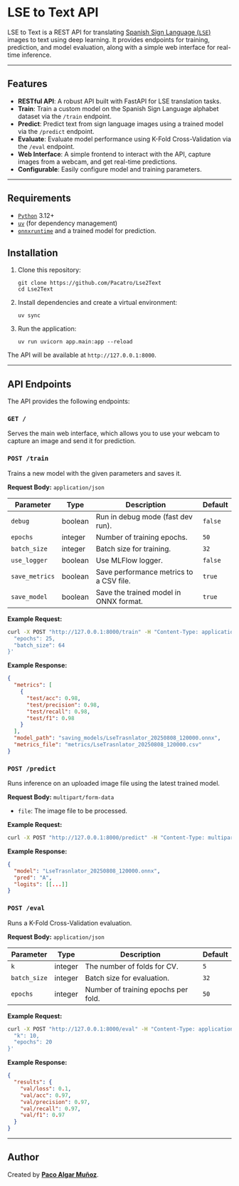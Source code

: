 # LSE to Text API

LSE to Text is a REST API for translating [Spanish Sign Language (`LSE`)](https://en.wikipedia.org/wiki/Spanish_Sign_Language) images to text using deep learning. It provides endpoints for training, prediction, and model evaluation, along with a simple web interface for real-time inference.

---

## Features

- **RESTful API**: A robust API built with FastAPI for LSE translation tasks.
- **Train**: Train a custom model on the Spanish Sign Language alphabet dataset via the `/train` endpoint.
- **Predict**: Predict text from sign language images using a trained model via the `/predict` endpoint.
- **Evaluate**: Evaluate model performance using K-Fold Cross-Validation via the `/eval` endpoint.
- **Web Interface**: A simple frontend to interact with the API, capture images from a webcam, and get real-time predictions.
- **Configurable**: Easily configure model and training parameters.

---

## Requirements

- [`Python`](https://www.python.org/) 3.12+
- [`uv`](https://docs.astral.sh/uv/) (for dependency management)
- [`onnxruntime`](https://onnxruntime.ai/) and a trained model for prediction.

## Installation

1. Clone this repository:

   ```terminal
   git clone https://github.com/Pacatro/Lse2Text
   cd Lse2Text
   ```

2. Install dependencies and create a virtual environment:

   ```terminal
   uv sync
   ```

3. Run the application:

   ```terminal
   uv run uvicorn app.main:app --reload
   ```

The API will be available at `http://127.0.0.1:8000`.

---

## API Endpoints

The API provides the following endpoints:

### `GET /`

Serves the main web interface, which allows you to use your webcam to capture an image and send it for prediction.

### `POST /train`

Trains a new model with the given parameters and saves it.

**Request Body:** `application/json`

| Parameter      | Type    | Description                             | Default |
| -------------- | ------- | --------------------------------------- | ------- |
| `debug`        | boolean | Run in debug mode (fast dev run).       | `false` |
| `epochs`       | integer | Number of training epochs.              | `50`    |
| `batch_size`   | integer | Batch size for training.                | `32`    |
| `use_logger`   | boolean | Use MLFlow logger.                      | `false` |
| `save_metrics` | boolean | Save performance metrics to a CSV file. | `true`  |
| `save_model`   | boolean | Save the trained model in ONNX format.  | `true`  |

**Example Request:**

```bash
curl -X POST "http://127.0.0.1:8000/train" -H "Content-Type: application/json" -d '{
  "epochs": 25,
  "batch_size": 64
}'
```

**Example Response:**

```json
{
  "metrics": [
    {
      "test/acc": 0.98,
      "test/precision": 0.98,
      "test/recall": 0.98,
      "test/f1": 0.98
    }
  ],
  "model_path": "saving_models/LseTrasnlator_20250808_120000.onnx",
  "metrics_file": "metrics/LseTrasnlator_20250808_120000.csv"
}
```

### `POST /predict`

Runs inference on an uploaded image file using the latest trained model.

**Request Body:** `multipart/form-data`

- `file`: The image file to be processed.

**Example Request:**

```bash
curl -X POST "http://127.0.0.1:8000/predict" -H "Content-Type: multipart/form-data" -F "file=@/path/to/your/image.jpg"
```

**Example Response:**

```json
{
  "model": "LseTrasnlator_20250808_120000.onnx",
  "pred": "A",
  "logits": [[...]]
}
```

### `POST /eval`

Runs a K-Fold Cross-Validation evaluation.

**Request Body:** `application/json`

| Parameter    | Type    | Description                         | Default |
| ------------ | ------- | ----------------------------------- | ------- |
| `k`          | integer | The number of folds for CV.         | `5`     |
| `batch_size` | integer | Batch size for evaluation.          | `32`    |
| `epochs`     | integer | Number of training epochs per fold. | `50`    |

**Example Request:**

```bash
curl -X POST "http://127.0.0.1:8000/eval" -H "Content-Type: application/json" -d '{
  "k": 10,
  "epochs": 20
}'
```

**Example Response:**

```json
{
  "results": {
    "val/loss": 0.1,
    "val/acc": 0.97,
    "val/precision": 0.97,
    "val/recall": 0.97,
    "val/f1": 0.97
  }
}
```

---

## Author

Created by [**Paco Algar Muñoz**](https://github.com/Pacatro).
